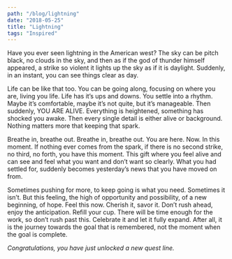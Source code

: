 ```yaml
---
path: "/blog/lightning"
date: "2018-05-25"
title: "Lightning"
tags: "Inspired"
---
```


Have you ever seen lightning in the American west?  The sky can be pitch black, no clouds in the sky, and then as if the god of thunder himself appeared, a strike so violent it lights up the sky as if it is daylight.  Suddenly, in an instant, you can see things clear as day.

Life can be like that too.  You can be going along, focusing on where you are, living  you life.  Life has it’s ups and downs.  You settle into a rhythm.  Maybe it’s comfortable, maybe it’s not quite, but it’s manageable.  Then suddenly, YOU ARE ALIVE.  Everything is heightened, something has shocked you awake.  Then every single detail is either alive or background.  Nothing matters more that keeping that spark.  

Breathe in, breathe out.  Breathe in, breathe out.  You are here.  Now.  In this moment.  If nothing ever comes from the spark, if there is no second strike, no third, no forth, you have this moment.  This gift where you feel alive and can see and feel what you want and don’t want so clearly.  What you had settled for, suddenly becomes yesterday’s news that you have moved on from.  

Sometimes pushing for more, to keep going is what you need.  Sometimes it isn’t.  But this feeling, the high of opportunity and possibility, of a new beginning, of hope.  Feel this now.  Cherish it, savor it.  Don’t rush ahead, enjoy the anticipation.  Refill your cup.  There will be time enough for the work, so don’t rush past this.  Celebrate it and let it fully expand.  After all, it is the journey towards the goal that is remembered, not the moment when the goal is complete.

_Congratulations, you have just unlocked a new quest line._